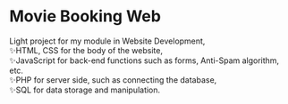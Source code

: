 <h1>Movie Booking Web</h1>
<p>  Light project for my module in Website Development,<br>✨HTML, CSS for the body of the website,<br>✨JavaScript for back-end functions such as forms, Anti-Spam algorithm, etc.<br>✨PHP for server side, such as connecting the database,<br>✨SQL for data storage and manipulation.
